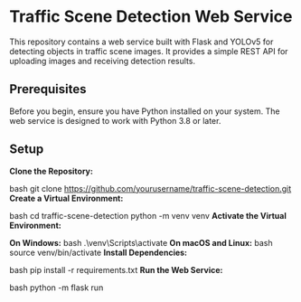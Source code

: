
# Traffic Scene Detection Web Service

This repository contains a web service built with Flask and YOLOv5 for detecting objects in traffic scene images. It provides a simple REST API for uploading images and receiving detection results.

## Prerequisites
Before you begin, ensure you have Python installed on your system. The web service is designed to work with Python 3.8 or later.

## Setup
**Clone the Repository:**

bash
git clone https://github.com/yourusername/traffic-scene-detection.git
**Create a Virtual Environment:**

bash
cd traffic-scene-detection
python -m venv venv
**Activate the Virtual Environment:**

**On Windows:**
bash
.\venv\Scripts\activate
**On macOS and Linux:**
bash
source venv/bin/activate
**Install Dependencies:**

bash
pip install -r requirements.txt
**Run the Web Service:**

bash
python -m flask run
